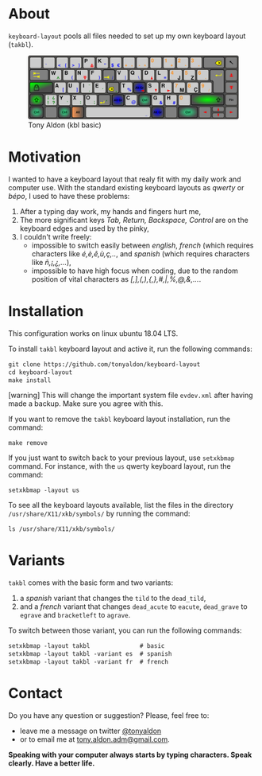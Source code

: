 # About

`keyboard-layout` pools all files needed to set up my own keyboard
layout (`takbl`).

<p align="center">
	<figure>
	<img src="takbl-basic.svg" alt="Tony Aldon basic keyboard layout " title="Tony Aldon (kbl basic)">
	<figcaption>Tony Aldon (kbl basic)</figcaption>
	</figure>
<p/>

# Motivation
I wanted to have a keyboard layout that realy fit with my daily work and computer use.
With the standard existing keyboard layouts as *qwerty* or *bépo*, I used to have these problems:

1. After a typing day work, my hands and fingers hurt me,
2. The more significant keys *Tab, Return, Backspace, Control* are on
   the keyboard edges and used by the pinky,
3. I couldn't write freely:
   * impossible to switch easily between *english*, *french* (which requires characters like *é,è,ê,ù,ç,..*, and *spanish* (which requires characters like *ñ,¡,¿,...*),
   * impossible to have high focus when coding, due to the random position of vital characters as *[,],(,),{,},#,|,%,@,&,...*.

# Installation

This configuration works on linux ubuntu 18.04 LTS.

To install `takbl` keyboard layout and active it, run the following commands:

	git clone https://github.com/tonyaldon/keyboard-layout
	cd keyboard-layout
	make install

[warning] This will change the important system file `evdev.xml`
after having made a backup. Make sure you agree with this.

If you want to remove the `takbl` keyboard layout installation, run the command:

	make remove

If you just want to switch back to your previous layout, use `setxkbmap` command. For
instance, with the `us` qwerty keyboard layout, run the command:

	setxkbmap -layout us

To see all the keyboard layouts available, list the files in the directory
`/usr/share/X11/xkb/symbols/` by running the command:

	ls /usr/share/X11/xkb/symbols/

# Variants

`takbl` comes with the basic form and two variants:
1. a *spanish* variant that changes the `tild` to the `dead_tild`,
2. and a *french* variant that changes `dead_acute` to `eacute`,
   `dead_grave` to `egrave` and `bracketleft` to `agrave`.

To switch between those variant, you can run the following commands:

	setxkbmap -layout takbl              # basic
	setxkbmap -layout takbl -variant es  # spanish
	setxkbmap -layout takbl -variant fr  # french

# Contact

Do you have any question or suggestion? Please, feel free to:
* leave me a message on twitter <a
href="http://www.twitter.com/tonyaldon">@tonyaldon</a>
* or to email me at tony.aldon.adm@gmail.com.

**Speaking with your computer always starts by typing
characters. Speak clearly. Have a better life.**
